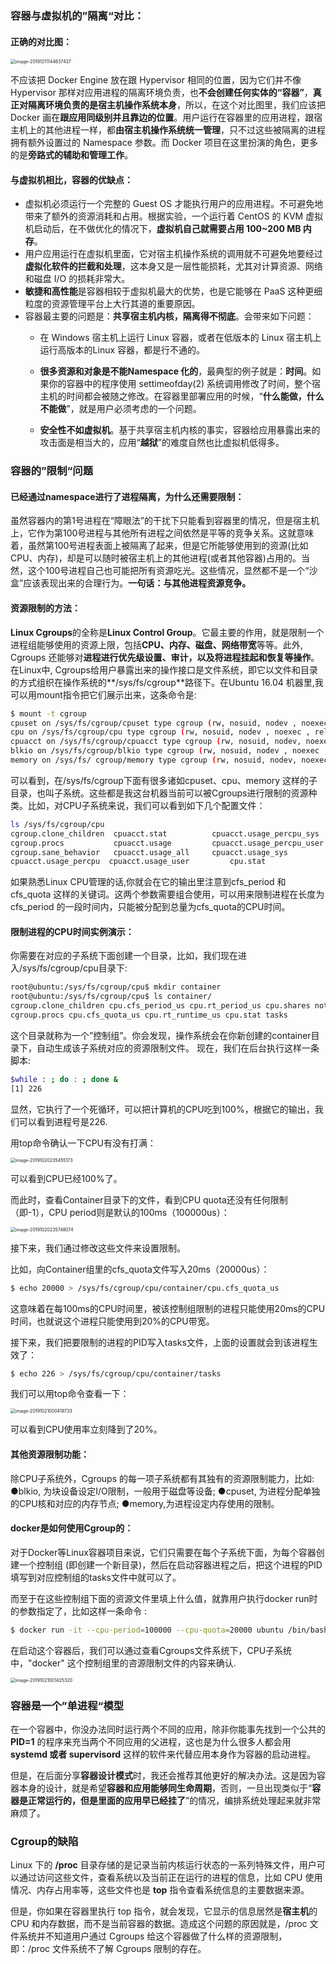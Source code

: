 ### 容器与虚拟机的”隔离“对比：



#### 正确的对比图：

<img src="../images/image-20191211144637437.png" alt="image-20191211144637437" style="zoom: 50%;" />

不应该把 Docker Engine 放在跟 Hypervisor 相同的位置，因为它们并不像 Hypervisor 那样对应用进程的隔离环境负责，也**不会创建任何实体的“容器”**，**真正对隔离环境负责的是宿主机操作系统本身**，所以，在这个对比图里，我们应该把 Docker 画在**跟应用同级别并且靠边的位置**。用户运行在容器里的应用进程，跟宿主机上的其他进程一样，都**由宿主机操作系统统一管理**，只不过这些被隔离的进程拥有额外设置过的 Namespace 参数。而 Docker 项目在这里扮演的角色，更多的是**旁路式的辅助和管理工作**。



#### 与虚拟机相比，容器的优缺点：

* 虚拟机必须运行一个完整的 Guest OS 才能执行用户的应用进程。不可避免地带来了额外的资源消耗和占用。根据实验，一个运行着 CentOS 的 KVM 虚拟机启动后，在不做优化的情况下，**虚拟机自己就需要占用 100~200 MB 内存**。
* 用户应用运行在虚拟机里面，它对宿主机操作系统的调用就不可避免地要经过**虚拟化软件的拦截和处理**，这本身又是一层性能损耗，尤其对计算资源、网络和磁盘 I/O 的损耗非常大。
* **敏捷和高性能**是容器相较于虚拟机最大的优势，也是它能够在 PaaS 这种更细粒度的资源管理平台上大行其道的重要原因。
* 容器最主要的问题是：**共享宿主机内核，隔离得不彻底**。会带来如下问题：
  * 在 Windows 宿主机上运行 Linux 容器，或者在低版本的 Linux 宿主机上运行高版本的Linux 容器，都是行不通的。
  
  * **很多资源和对象是不能Namespace 化的**，最典型的例子就是：**时间**。如果你的容器中的程序使用 settimeofday(2) 系统调用修改了时间，整个宿主机的时间都会被随之修改。在容器里部署应用的时候，“**什么能做，什么不能做**”，就是用户必须考虑的一个问题。
  
  * **安全性不如虚拟机**。基于共享宿主机内核的事实，容器给应用暴露出来的攻击面是相当大的，应用“**越狱**”的难度自然也比虚拟机低得多。
  
    

### 容器的”限制“问题



#### 已经通过namespace进行了进程隔离，为什么还需要限制：

虽然容器内的第1号进程在“障眼法”的干扰下只能看到容器里的情况，但是宿主机上，它作为第100号进程与其他所有进程之间依然是平等的竞争关系。这就意味着，虽然第100号进程表面上被隔离了起来，但是它所能够使用到的资源(比如CPU、内存)，却是可以随时被宿主机上的其他进程(或者其他容器)占用的。当然，这个100号进程自己也可能把所有资源吃光。这些情况，显然都不是一个“沙盒”应该表现出来的合理行为。**一句话：与其他进程资源竞争。**



#### 资源限制的方法：

**Linux Cgroups**的全称是**Linux Control Group**。它最主要的作用，就是限制一个进程组能够使用的资源上限，包括**CPU、内存、磁盘、网络带宽**等等。此外, Cgroups 还能够对**进程进行优先级设置、审计，以及将进程挂起和恢复等操作**。
在Linux中, Cgroups给用户暴露出来的操作接口是文件系统，即它以文件和目录的方式组织在操作系统的**/sys/fs/cgroup**路径下。在Ubuntu 16.04 机器里,我可以用mount指令把它们展示出来，这条命令是:

```sh
$ mount -t cgroup
cpuset on /sys/fs/cgroup/cpuset type cgroup (rw, nosuid, nodev , noexec, relatime, cpuset)
cpu on /sys/fs/cgroup/cpu type cgroup (rw, nosuid, nodev , noexec , relat ime, cpu)
cpuacct on /sys/fs/cgroup/cpuacct type cgroup (rw, nosuid, nodev, noexec, relatime, cpuacct)
blkio on /sys/fs/cgroup/blkio type cgroup (rw, nosuid, nodev , noexec , relatime , blkio)
memory on /sys/fs/ cgroup/memory type cgroup (rw, nosuid, nodev, noexec, relatime , memory)
```

可以看到，在/sys/fs/cgroup下面有很多诸如cpuset、cpu、memory 这样的子目录，也叫子系统。这些都是我这台机器当前可以被Cgroups进行限制的资源种类。比如，对CPU子系统来说，我们可以看到如下几个配置文件：

```sh
ls /sys/fs/cgroup/cpu
cgroup.clone_children  cpuacct.stat          cpuacct.usage_percpu_sys   cpu.cfs_period_us  
cgroup.procs           cpuacct.usage         cpuacct.usage_percpu_user  cpu.cfs_quota_us             tasks
cgroup.sane_behavior   cpuacct.usage_all     cpuacct.usage_sys          cpu.shares         
cpuacct.usage_percpu  cpuacct.usage_user         cpu.stat     
```

如果熟悉Linux CPU管理的话,你就会在它的输出里注意到cfs_period 和cfs_quota 这样的关键词。这两个参数需要组合使用，可以用来限制进程在长度为cfs_period 的一段时间内，只能被分配到总量为cfs_quota的CPU时间。



#### 限制进程的CPU时间实例演示：

你需要在对应的子系统下面创建一个目录，比如，我们现在进入/sys/fs/cgroup/cpu目录下:

```sh
root@ubuntu:/sys/fs/cgroup/cpu$ mkdir container
root@ubuntu:/sys/fs/cgroup/cpu$ ls container/
cgroup.clone_children cpu.cfs_period_us cpu.rt_period_us cpu.shares notify_on_release
cgroup.procs cpu.cfs_quota_us cpu.rt_runtime_us cpu.stat tasks
```

这个目录就称为一个”控制组”。你会发现，操作系统会在你新创建的container目录下，自动生成该子系统对应的资源限制文件。
现在，我们在后台执行这样一条脚本:

```sh
$while : ; do : ; done &
[1] 226
```

显然，它执行了一个死循环，可以把计算机的CPU吃到100%，根据它的输出，我们可以看到进程号是226.

用top命令确认一下CPU有没有打满：

<img src="../images/image-20191020235455173.png" alt="image-20191020235455173" style="zoom:50%;" />

可以看到CPU已经100%了。

而此时，查看Container目录下的文件，看到CPU quota还没有任何限制（即-1），CPU period则是默认的100ms（100000us）：

<img src="../images/image-20191020235748074.png" alt="image-20191020235748074" style="zoom:50%;" />

接下来，我们通过修改这些文件来设置限制。

比如，向Container组里的cfs_quota文件写入20ms（20000us）：

```sh
$ echo 20000 > /sys/fs/cgroup/cpu/container/cpu.cfs_quota_us
```

这意味着在每100ms的CPU时间里，被该控制组限制的进程只能使用20ms的CPU时间，也就说这个进程只能使用到20%的CPU带宽。

接下来，我们把要限制的进程的PID写入tasks文件，上面的设置就会到该进程生效了：

```sh
$ echo 226 > /sys/fs/cgroup/cpu/container/tasks
```

我们可以用top命令查看一下：

<img src="../images/image-20191021000419733.png" alt="image-20191021000419733" style="zoom:50%;" />

可以看到CPU使用率立刻降到了20%。



#### 其他资源限制功能：

除CPU子系统外，Cgroups 的每一项子系统都有其独有的资源限制能力，比如:
●blkio, 为块设备设定I/O限制，一般用于磁盘等设备;
●cpuset, 为进程分配单独的CPU核和对应的内存节点;
●memory,为进程设定内存使用的限制。

#### docker是如何使用Cgroup的：

对于Docker等Linux容器项目来说，它们只需要在每个子系统下面，为每个容器创建一个控制组 (即创建一个新目录)，然后在启动容器进程之后，把这个进程的PID填写到对应控制组的tasks文件中就可以了。

而至于在这些控制组下面的资源文件里填上什么值，就靠用户执行docker run时的参数指定了，比如这样一条命令 : 

```sh
$ docker run -it --cpu-period=100000 --cpu-quota=20000 ubuntu /bin/bash
```

在启动这个容器后，我们可以通过查看Cgroups文件系统下，CPU子系统中，"docker" 这个控制组里的咨源限制文件的内容来确认.

<img src="../images/image-20191021001425320.png" alt="image-20191021001425320" style="zoom:50%;" />

### 容器是一个”单进程“模型

在一个容器中，你没办法同时运行两个不同的应用，除非你能事先找到一个公共的 **PID=1** 的程序来充当两个不同应用的父进程，这也是为什么很多人都会用 **systemd 或者 supervisord** 这样的软件来代替应用本身作为容器的启动进程。

但是，在后面分享**容器设计模式**时，我还会推荐其他更好的解决办法。这是因为容器本身的设计，就是希望**容器和应用能够同生命周期**，否则，一旦出现类似于“**容器是正常运行的，但是里面的应用早已经挂了**”的情况，编排系统处理起来就非常麻烦了。

### Cgroup的缺陷

Linux 下的 **/proc** 目录存储的是记录当前内核运行状态的一系列特殊文件，用户可以通过访问这些文件，查看系统以及当前正在运行的进程的信息，比如 CPU 使用情况、内存占用率等，这些文件也是 **top** 指令查看系统信息的主要数据来源。

但是，你如果在容器里执行 top 指令，就会发现，它显示的信息居然是**宿主机**的 CPU 和内存数据，而不是当前容器的数据。造成这个问题的原因就是，/proc 文件系统并不知道用户通过 Cgroups 给这个容器做了什么样的资源限制，即：/proc 文件系统不了解 Cgroups 限制的存在。
